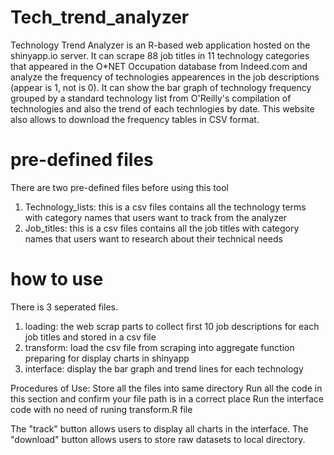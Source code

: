 # Tech_trend_analyzer

Technology Trend Analyzer is an R-based web application hosted on the shinyapp.io server. It can scrape 88 job titles in 11 technology categories that appeared in the O*NET Occupation database from Indeed.com and analyze the frequency of technologies appearences in the job descriptions (appear is 1, not is 0). It can show the bar graph of technology frequency grouped by a standard technology list from O'Reilly's compilation of technologies and also the trend of each technlogies by date. This website also allows to download the frequency tables in CSV format.


# pre-defined files
There are two pre-defined files before using this tool
1. Technology_lists: this is a csv files contains all the technology terms with category names that users want to track from the analyzer
2. Job_titles: this is a csv files contains all the job titles with category names that users want to research about their technical needs 

# how to use

There is 3 seperated files. 
  1. loading: the web scrap parts to collect first 10 job descriptions for each job titles and stored in a csv file
  2. transform: load the csv file from scraping into aggregate function preparing for display charts in shinyapp
  3. interface: display the bar graph and trend lines for each technology

Procedures of Use:
  Store all the files into same directory
  Run all the code in this section and confirm your file path is in a correct place
  Run the interface code with no need of runing transform.R file


The "track" button allows users to display all charts in the interface.
The "download" button allows users to store raw datasets to local directory. 
